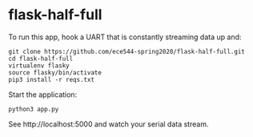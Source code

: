# flask-half-full

To run this app, hook a UART that is constantly streaming data up and:

    git clone https://github.com/ece544-spring2020/flask-half-full.git
    cd flask-half-full
    virtualenv flasky
    source flasky/bin/activate
    pip3 install -r reqs.txt

Start the application:  

    python3 app.py
  
See http://localhost:5000 and watch your serial data stream.
